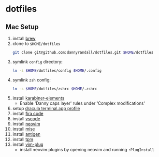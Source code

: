 # dotfiles

## Mac Setup
1. install [brew](https://brew.sh)
1. clone to `$HOME/dotfiles`
	```sh
	git clone git@github.com:dannyrandall/dotfiles.git $HOME/dotfiles
	```
1. symlink `config` directory:
	```sh
	ln -s $HOME/dotfiles/config $HOME/.config
	```
1. symlink `zsh` config:
	```sh
	ln -s $HOME/dotfiles/zshrc $HOME/.zshrc
	```
1. install [karabiner-elements](https://karabiner-elements.pqrs.org)
	- Enable 'Danny caps layer' rules under 'Complex modifications'
1. setup [dracula terminal.app profile](https://draculatheme.com/terminal)
1. install [fira code](https://github.com/tonsky/FiraCode)
1. install [vscode](https://code.visualstudio.com/)
1. install [neovim](https://neovim.io/)
1. install [mise](https://github.com/jdx/mise)
1. install [antigen](https://github.com/zsh-users/antigen)
1. install [tpm](https://github.com/tmux-plugins/tpm)
1. install [vim-plug](https://github.com/junegunn/vim-plug)
	- install neovim plugins by opening neovim and running `:PlugInstall`